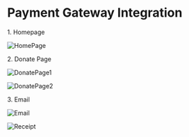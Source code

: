 <h1>Payment Gateway Integration</h1>
<p>1. Homepage</p>

![HomePage](https://github.com/ritika2707/Payment-Gateway-Integration/assets/108430007/56d7a881-a3fa-4f8f-878e-3483ba55f294)

<p>2. Donate Page</p>

![DonatePage1](https://github.com/ritika2707/Payment-Gateway-Integration/assets/108430007/f306f288-0ba5-424a-9a47-cec35dab1608)

![DonatePage2](https://github.com/ritika2707/Payment-Gateway-Integration/assets/108430007/f6ee716f-036f-44a5-974e-a49a148b596a)

<p>3. Email</p>

![Email](https://github.com/ritika2707/Payment-Gateway-Integration/assets/108430007/ba3b3ad1-d4b5-4fe0-a5df-6ec8c3af609e)

![Receipt](https://github.com/ritika2707/Payment-Gateway-Integration/assets/108430007/e10984a4-ea4a-4d36-a4ad-c4c9e3222191)
